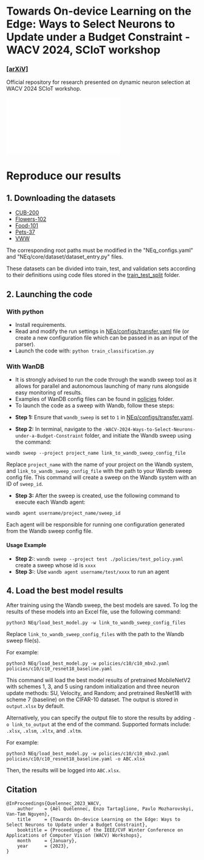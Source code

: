 # Towards On-device Learning on the Edge: Ways to Select Neurons to Update under a Budget Constraint - WACV 2024, SCIoT workshop

### [[arXiV]](https://arxiv.org/abs/2312.05282)

Official repository for research presented on dynamic neuron selection at WACV 2024 SCIoT workshop.

![](figures/teaser-2.pdf)

# Reproduce our results

## 1. Downloading the datasets

* [CUB-200](https://data.caltech.edu/records/65de6-vp158)
* [Flowers-102](https://www.robots.ox.ac.uk/~vgg/data/flowers/102/index.html)
* [Food-101](https://data.vision.ee.ethz.ch/cvl/datasets_extra/food-101/)
* [Pets-37](https://www.robots.ox.ac.uk/~vgg/data/pets/)
* [VWW](https://github.com/Mxbonn/visualwakewords)

The corresponding root paths must be modified in the "NEq_configs.yaml" and "NEq/core/dataset/dataset_entry.py" files.

These datasets can be divided into train, test, and validation sets according to their definitions using code files stored in the [train_test_split](./train_test_split) folder.

## 2. Launching the code 
### With python

* Install requirements.
* Read and modify the run settings in [NEq/configs/transfer.yaml](./NEq/configs/transfer.yaml) file (or create a new configuration file which can be passed in as an input of the parser).
* Launch the code with: `python train_classification.py`

### With WanDB

* It is strongly advised to run the code through the wandb sweep tool as it allows for parallel and autonomous launching of many runs alongside easy monitoring of results.
* Examples of WanDB config files can be found in [policies](./policies/) folder.
* To launch the code as a sweep with Wandb, follow these steps:

- **Step 1:** Ensure that `wandb_sweep` is set to `1` in [NEq/configs/transfer.yaml](./NEq/configs/transfer.yaml).

- **Step 2:** In terminal, navigate to the `-WACV-2024-Ways-to-Select-Neurons-under-a-Budget-Constraint` folder, and initiate the Wandb sweep using the command:

`wandb sweep --project project_name link_to_wandb_sweep_config_file`

Replace `project_name` with the name of your project on the Wandb system, and `link_to_wandb_sweep_config_file` with the path to your Wandb sweep config file. This command will create a sweep on the Wandb system with an ID of `sweep_id`.

- **Step 3:** After the sweep is created, use the following command to execute each Wandb agent:

`wandb agent username/project_name/sweep_id`

Each agent will be responsible for running one configuration generated from the Wandb sweep config file.

#### Usage Example
- **Step 2:**: `wandb sweep --project test ./policies/test_policy.yaml` create a sweep whose id is `xxxx`
- **Step 3:**: Use `wandb agent username/test/xxxx` to run an agent



## 4. Load the best model results

After training using the Wandb sweep, the best models are saved. To log the results of these models into an Excel file, use the following command: 

`python3 NEq/load_best_model.py -w link_to_wandb_sweep_config_files`

Replace `link_to_wandb_sweep_config_files` with the path to the Wandb sweep file(s).

For example:

`python3 NEq/load_best_model.py -w policies/c10/c10_mbv2.yaml policies/c10/c10_resnet18_baseline.yaml`

This command will load the best model results of pretrained MobileNetV2 with schemes 1, 3, and 5 using random initialization and three neuron update methods: SU, Velocity, and Random; and pretrained ResNet18 with scheme 7 (baseline) on the CIFAR-10 dataset. The output is stored in `output.xlsx` by default.

Alternatively, you can specify the output file to store the results by adding `-o link_to_output` at the end of the command. Supported formats include: `.xlsx`, `.xlsm`, `.xltx`, and `.xltm`.

For example:

`python3 NEq/load_best_model.py -w policies/c10/c10_mbv2.yaml policies/c10/c10_resnet18_baseline.yaml -o ABC.xlsx`

Then, the results will be logged into `ABC.xlsx`.


## Citation

```
@InProceedings{Quelennec_2023_WACV,
    author    = {Aël Quélennec, Enzo Tartaglione, Pavlo Mozharovskyi, Van-Tam Nguyen},
    title     = {Towards On-device Learning on the Edge: Ways to Select Neurons to Update under a Budget Constraint},
    booktitle = {Proceedings of the IEEE/CVF Winter Conference on Applications of Computer Vision (WACV) Workshops},
    month     = {January},
    year      = {2023},
}
```
